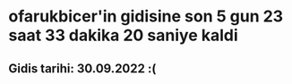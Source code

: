# ofarukbicer'in gidisine son 5 gun 23 saat 33 dakika 20 saniye kaldi

## Gidis tarihi: 30.09.2022 :(